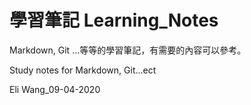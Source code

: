 # 學習筆記 Learning_Notes

Markdown, Git ...等等的學習筆記，有需要的內容可以參考。

Study notes for Markdown, Git...ect

Eli Wang_09-04-2020
